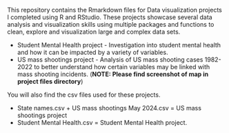 This repository contains the Rmarkdown files for Data visualization projects I completed using R and RStudio.
These projects showcase several data analysis and visualization skills using multiple packages and functions to clean, explore and visualization large and complex data sets.
- Student Mental Health project - Investigation into student mental health and how it can be impacted by a variety of variables.
- US mass shootings project - Analysis of US mass shooting cases 1982-2022 to better understand how certain variables may be linked with mass shooting incidents. (**NOTE: Please find screenshot of map in project files directory**)

You will also find the csv files used for these projects.
- State names.csv + US mass shootings May 2024.csv = US mass shootings project
- Student Mental Health.csv = Student Mental Health project.
